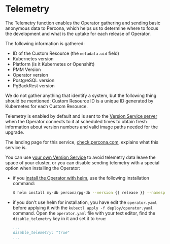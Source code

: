 # Telemetry

The Telemetry function enables the Operator gathering and sending basic anonymous data to Percona, which helps us to determine where to focus the development and what is the uptake for each release of Operator. 

The following information is gathered:

* ID of the Custom Resource (the `metadata.uid` field)
* Kubernetes version
* Platform (is it Kubernetes or Openshift)
* PMM Version
* Operator version
* PostgreSQL version
* PgBackRest version

We do not gather anything that identify a system, but the following thing should be mentioned:
Custom Resource ID is a unique ID generated by Kubernetes for each Custom Resource.

Telemetry is enabled by default and is sent to the [Version Service server](update.md#automatic-upgrade) when the Operator connects to it at scheduled times to obtain fresh information about version numbers and valid image paths needed for the upgrade.

The landing page for this service, [check.percona.com](https://check.percona.com/), explains what this service is.

You can use [your own Version Service](update.html#automatic-upgrade) to avoid
telemetry data leave the space of your cluster, or you can disable sending
telemetry with a special option when installing the Operator:

* if you [install the Operator with helm](helm.md), use the following installation command:

   ```sh
   $ helm install my-db percona/pg-db --version {{ release }} --namespace my-namespace --set disable_telemetry="true"
   ```
   
* if you don't use helm for installation, you have edit the `operator.yaml`
  before applying it with the `kubectl apply -f deploy/operator.yaml` command.
  Open the `operator.yaml` file with your text editor, find the
  `disable_telemetry` key in it and set it to `true`:
  
  ```yaml
  ...
  disable_telemetry: "true"
  ...
  ```

